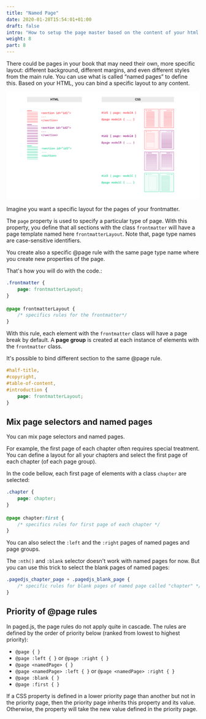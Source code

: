 ```yaml
---
title: "Named Page"
date: 2020-01-28T15:54:01+01:00
draft: false
intro: "How to setup the page master based on the content of your html: the named page"
weight: 8
part: 8
---
```



There could be pages in your book that may need their own, more specific layout: different background, different margins, and even different styles from the main rule.
You can use what is called “named pages” to define this. Based on your HTML, you can bind a specific layout to any content.

![How named pages works](/images/named-pages.png)

Imagine you want a specific layout for the pages of your frontmatter. 

The `page` property is used to specify a particular type of page. With this property, you define that all sections with the class `frontmatter` will have a page template named here `frontmatterLayout`. Note that, page type names are case-sensitive identifiers.

You create also a specific @page rule with the same page type name where you create new properties of the page. 

That's how you will do with the code.:

```css
.frontmatter {
	page: frontmatterLayout;
}

@page frontmatterLayout {
	/* specifics rules for the frontmatter*/
}
```

With this rule, each element with the `frontmatter` class will have a page break by default. A **page group** is created at each instance of elements with the `frontmatter` class.  

It's possible to bind different section to the same @page rule.

```css
#half-title,
#copyright,
#table-of-content,
#introduction {
	page: frontmatterLayout;
}
```


## Mix page selectors and named pages

You can mix page selectors and named pages.

For example, the first page of each chapter often requires special treatment. You can define a layout for all your chapters and select the first page of each chapter (of each page group).

In the code bellow, each first page of elements with a class `chapter` are selected:

```css
.chapter {
	page: chapter;
}

@page chapter:first {
    /* specifics rules for first page of each chapter */
}
```

You can also select the `:left` and the `:right` pages of named pages and page groups.

The `:nth()` and `:blank` selector doesn't work with named pages for now. But you can use this trick to select the blank pages of named pages:

```css
.pagedjs_chapter_page + .pagedjs_blank_page {
	/* specific rules for blank pages of named page called "chapter" */
}
```



## Priority of @page rules

In paged.js, the page rules do not apply quite in cascade. The rules are defined by the order of priority below (ranked from lowest to highest priority):

- `@page { }`
- `@page :left { }` or `@page :right { }`
- `@page <namedPage> { }`
- `@page <namedPage> :left { }` or `@page <namedPage> :right { }`
- `@page :blank { }`
- `@page :first { }`



If a CSS property is defined in a lower priority page than another but not in the priority page, then the priority page inherits this property and its value. Otherwise, the property will take the new value defined in the priority page.
